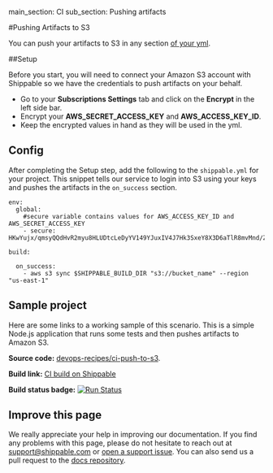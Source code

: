 main_section: CI
sub_section: Pushing artifacts

#Pushing Artifacts to S3

You can push your artifacts to S3 in any section [of your yml](../reference/ci-yml/).

##Setup

Before you start, you will need to connect your Amazon S3 account with Shippable so we have the credentials to push artifacts on your behalf.

-  Go to your **Subscriptions Settings** tab and click  on the **Encrypt** in the left side bar.
-  Encrypt your **AWS_SECRET_ACCESS_KEY** and **AWS_ACCESS_KEY_ID**.
-  Keep the encrypted values in hand as they will be used in the yml.

## Config

After completing the Setup step, add the following to the `shippable.yml` for your project. This snippet tells our service to login into S3 using your keys and pushes the artifacts in the `on_success` section.

```
env:
  global:
    #secure variable contains values for AWS_ACCESS_KEY_ID and AWS_SECRET_ACCESS_KEY
    - secure: HKwYujx/qmsyQQdHvR2myu8HLUDtcLeDyYV149YJuxIV4J7Hk3SxeY8X3D6aTlR8mvMnd/ZFY+tGNUh4G0xtLLjjZcPsBgvFlB

build:

  on_success:
    - aws s3 sync $SHIPPABLE_BUILD_DIR "s3://bucket_name" --region "us-east-1"

```

## Sample project

Here are some links to a working sample of this scenario. This is a simple Node.js application that runs some tests and then pushes artifacts to Amazon S3.

**Source code:**  [devops-recipes/ci-push-to-s3](https://github.com/devops-recipes/ci-push-to-s3).

**Build link:** <a href="https://app.shippable.com/github/himanshu0503/ci-push-to-s3/runs/1/summary" target="_blank"> CI build on Shippable</a>

**Build status badge:** [![Run Status](https://api.shippable.com/projects/5900943a28b7f006008d355d/badge?branch=master)](https://app.shippable.com/github/devops-recipes/push-docker-hub)

## Improve this page

We really appreciate your help in improving our documentation. If you find any problems with this page, please do not hesitate to reach out at [support@shippable.com](mailto:support@shippable.com) or [open a support issue](https://www.github.com/Shippable/support/issues). You can also send us a pull request to the [docs repository](https://www.github.com/Shippable/docs).
